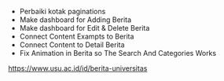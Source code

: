 - Perbaiki kotak paginations
- Make dashboard for Adding Berita
- Make dashboard for Edit & Delete Berita
- Connect Content Exampts to Berita
- Connect Content to Detail Berita
- Fix Animation in Berita so The Search And Categories Works

https://www.usu.ac.id/id/berita-universitas
